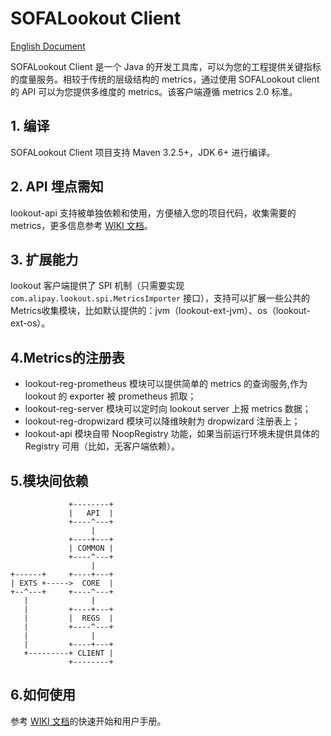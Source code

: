 # SOFALookout Client

[English Document](./README-EN.md)

SOFALookout Client 是一个 Java 的开发工具库，可以为您的工程提供关键指标的度量服务。相较于传统的层级结构的 metrics，通过使用 SOFALookout client 的 API 可以为您提供多维度的 metrics。该客户端遵循 metrics 2.0 标准。

## 1. 编译

SOFALookout Client 项目支持 Maven 3.2.5+，JDK 6+ 进行编译。

## 2. API 埋点需知

lookout-api 支持被单独依赖和使用，方便植入您的项目代码，收集需要的 metrics，更多信息参考 [WIKI 文档](http://www.sofastack.tech/sofa-lookout/docs/Home)。

## 3. 扩展能力

lookout 客户端提供了 SPI 机制（只需要实现 `com.alipay.lookout.spi.MetricsImporter` 接口），支持可以扩展一些公共的Metrics收集模块，比如默认提供的：jvm（lookout-ext-jvm）、os（lookout-ext-os）。

## 4.Metrics的注册表

- lookout-reg-prometheus 模块可以提供简单的 metrics 的查询服务,作为 lookout 的 exporter 被 prometheus 抓取；
- lookout-reg-server 模块可以定时向 lookout server 上报 metrics 数据；
- lookout-reg-dropwizard 模块可以降维映射为 dropwizard 注册表上；
- lookout-api 模块自带 NoopRegistry 功能，如果当前运行环境未提供具体的 Registry 可用（比如，无客户端依赖）。

## 5.模块间依赖

```
             +--------+
             |   API  |
             +----^---+
                  |
             +----+---+
             | COMMON |
             +----^---+
                  |
+------+     +----+---+
| EXTS +----->  CORE  |
+--^---+     +----^---+
   |              |
   |         +----+---+
   |         |  REGS  |
   |         +----^---+
   |              |
   |         +----+---+
   +---------+ CLIENT |
             +--------+
```

## 6.如何使用

参考 [WIKI 文档](http://www.sofastack.tech/sofa-lookout/docs/Home)的快速开始和用户手册。
